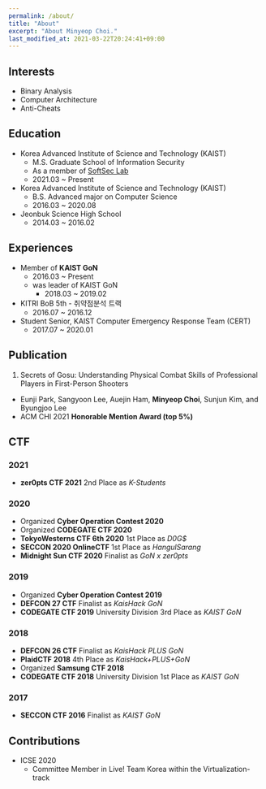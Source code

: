 ```yaml
---
permalink: /about/
title: "About"
excerpt: "About Minyeop Choi."
last_modified_at: 2021-03-22T20:24:41+09:00
---
```


## Interests
- Binary Analysis
- Computer Architecture
- Anti-Cheats

## Education
- Korea Advanced Institute of Science and Technology (KAIST)
  - M.S. Graduate School of Information Security
  - As a member of [SoftSec Lab](https://softsec.kaist.ac.kr/)
  - 2021.03 ~ Present
- Korea Advanced Institute of Science and Technology (KAIST)
  - B.S. Advanced major on Computer Science
  - 2016.03 ~ 2020.08
- Jeonbuk Science High School
  - 2014.03 ~ 2016.02

## Experiences
- Member of **KAIST GoN**
  - 2016.03 ~ Present
  - was leader of KAIST GoN
    - 2018.03 ~ 2019.02
- KITRI BoB 5th - 취약점분석 트랙
  - 2016.07 ~ 2016.12
- Student Senior, KAIST Computer Emergency Response Team (CERT)
  - 2017.07 ~ 2020.01

## Publication
1. Secrets of Gosu: Understanding Physical Combat Skills of Professional Players in First-Person Shooters
  - Eunji Park, Sangyoon Lee, Auejin Ham, **Minyeop Choi**, Sunjun Kim, and Byungjoo Lee
  - ACM CHI 2021 **Honorable Mention Award (top 5%)**

## CTF
### 2021
- **zer0pts CTF 2021** 2nd Place as *K-Students*

### 2020
- Organized **Cyber Operation Contest 2020**
- Organized **CODEGATE CTF 2020**
- **TokyoWesterns CTF 6th 2020** 1st Place as *D0G$*
- **SECCON 2020 OnlineCTF** 1st Place as *HangulSarang*
- **Midnight Sun CTF 2020** Finalist as *GoN x zer0pts*

### 2019
- Organized **Cyber Operation Contest 2019**
- **DEFCON 27 CTF** Finalist as *KaisHack GoN*
- **CODEGATE CTF 2019** University Division 3rd Place as *KAIST GoN*

### 2018
- **DEFCON 26 CTF** Finalist as *KaisHack PLUS GoN*
- **PlaidCTF 2018** 4th Place as *KaisHack+PLUS+GoN*
- Organized **Samsung CTF 2018**
- **CODEGATE CTF 2018** University Division 1st Place as *KAIST GoN*

### 2017
- **SECCON CTF 2016** Finalist as *KAIST GoN*

## Contributions
- ICSE 2020
  - Committee Member in Live! Team Korea within the Virtualization-track
